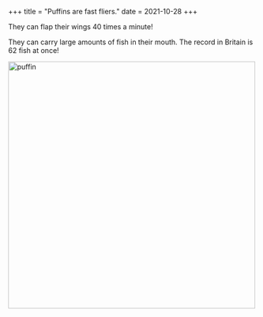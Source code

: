 +++
title = "Puffins are fast fliers."
date = 2021-10-28
+++

They can flap their wings 40 times a minute!

They can carry large amounts of fish in their mouth.
The record in Britain is 62 fish at once!

<img src="https://upload.wikimedia.org/wikipedia/commons/9/99/Atlantic_Puffin_-_Farne_Is_-_FJ0A4842_%2835937180110%29.jpg" alt="puffin" width="500">


